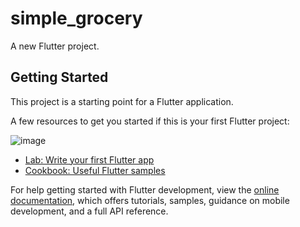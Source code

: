 # simple_grocery

A new Flutter project.

## Getting Started

This project is a starting point for a Flutter application.

A few resources to get you started if this is your first Flutter project:

![image](https://github.com/raihanbk/simple_grocery/assets/116166390/c461b3d2-72d6-4b0e-b7f2-6afafaba27b6)


- [Lab: Write your first Flutter app](https://docs.flutter.dev/get-started/codelab)
- [Cookbook: Useful Flutter samples](https://docs.flutter.dev/cookbook)

For help getting started with Flutter development, view the
[online documentation](https://docs.flutter.dev/), which offers tutorials,
samples, guidance on mobile development, and a full API reference.
